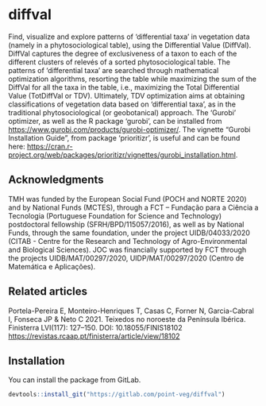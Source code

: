 
<!-- README.md is generated from README.Rmd. Please edit that file -->

# diffval

<!-- badges: start -->
<!-- badges: end -->

Find, visualize and explore patterns of ‘differential taxa’ in
vegetation data (namely in a phytosociological table), using the
Differential Value (DiffVal). DiffVal captures the degree of
exclusiveness of a taxon to each of the different clusters of relevés of
a sorted phytosociological table. The patterns of ‘differential taxa’
are searched through mathematical optimization algorithms, resorting the
table while maximizing the sum of the DiffVal for all the taxa in the
table, i.e., maximizing the Total Differential Value (TotDiffVal or
TDV). Ultimately, TDV optimization aims at obtaining classifications of
vegetation data based on ‘differential taxa’, as in the traditional
phytosociological (or geobotanical) approach. The ‘Gurobi’ optimizer, as
well as the R package ‘gurobi’, can be installed from
<https://www.gurobi.com/products/gurobi-optimizer/>. The vignette
“Gurobi Installation Guide”, from package ‘prioritizr’, is useful and
can be found here:
<https://cran.r-project.org/web/packages/prioritizr/vignettes/gurobi_installation.html>.

## Acknowledgments

TMH was funded by the European Social Fund (POCH and NORTE 2020) and by
National Funds (MCTES), through a FCT – Fundação para a Ciência a
Tecnologia (Portuguese Foundation for Science and Technology)
postdoctoral fellowship (SFRH/BPD/115057/2016), as well as by National
Funds, through the same foundation, under the project UIDB/04033/2020
(CITAB - Centre for the Research and Technology of Agro-Environmental
and Biological Sciences). JOC was financially supported by FCT through
the projects UIDB/MAT/00297/2020, UIDP/MAT/00297/2020 (Centro de
Matemática e Aplicações).

## Related articles

Portela-Pereira E, Monteiro-Henriques T, Casas C, Forner N,
Garcia-Cabral I, Fonseca JP & Neto C 2021. Teixedos no noroeste da
Península Ibérica. Finisterra LVI(117): 127–150. DOI:
10.18055/FINIS18102
<https://revistas.rcaap.pt/finisterra/article/view/18102>

## Installation

You can install the package from GitLab.

``` r
devtools::install_git("https://gitlab.com/point-veg/diffval")
```
